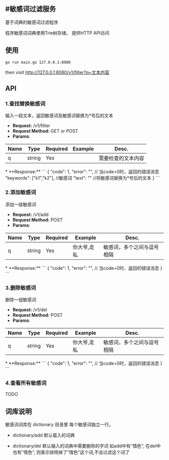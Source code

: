 #敏感词过滤服务
---

基于词典的敏感词过滤程序

程序敏感词词典使用Trie树存储， 提供HTTP API访问

## 使用

```
go run main.go 127.0.0.1:8080
```

then visit http://127.0.0.1:8080/v1/filter?q=文本内容

## API

### 1.查找替换敏感词
输入一段文本，返回敏感词及敏感词替换为*号后的文本

* **Request:**  /v1/filter 
* **Request Method:** GET or POST 
* **Params**:
<table>
	<thead>
		<tr>
			<th>Name</th>
			<th>Type</th>
			<th>Required</th>
			<th>Example</th>
			<th>Desc.</th>
		</tr>
	</thead>
	<tbody>
		<tr>
			<td> q </td>
			<td> string </td>
			<td> Yes </td>
			<td> </td>
			<td> 需要检查的文本内容 </td>
		</tr>
	</tbody>
</table>
*  **Response:**
```
{
  "code": 1,
  "error": "", // 当code=0时，返回的错误消息
  "keywords": ["k1","k2"], //敏感词
  "text": "" //将敏感词替换为*号后的文本
}
```

### 2.添加敏感词

添加一级敏感词

* **Request:**  /v1/add 
* **Request Method:** POST 
* **Params**:
<table>
	<thead>
		<tr>
			<th>Name</th>
			<th>Type</th>
			<th>Required</th>
			<th>Example</th>
			<th>Desc.</th>
		</tr>
	</thead>
	<tbody>
		<tr>
			<td> q </td>
			<td> string </td>
			<td> Yes </td>
			<td> 你大爷,走私 </td>
			<td> 敏感词，多个之间与逗号相隔 </td>
		</tr>
	</tbody>
</table>
*  **Response:**
```
{
  "code": 1,
  "error": "", // 当code=0时，返回的错误消息
}
```

### 3.删除敏感词

删除一组敏感词

* **Request:**  /v1/del 
* **Request Method:** POST 
* **Params**:
<table>
	<thead>
		<tr>
			<th>Name</th>
			<th>Type</th>
			<th>Required</th>
			<th>Example</th>
			<th>Desc.</th>
		</tr>
	</thead>
	<tbody>
		<tr>
			<td> q </td>
			<td> string </td>
			<td> Yes </td>
			<td> 你大爷,走私 </td>
			<td> 敏感词，多个之间与逗号相隔 </td>
		</tr>
	</tbody>
</table>
*  **Response:**
```
{
  "code": 1,
  "error": "", // 当code=0时，返回的错误消息
}
```

### 4.查看所有敏感词

TODO

## 词库说明
敏感词词库在 dictionary 目录里
每个敏感词独立一行。

- dictionary/add 默认载入的词典

- dictionary/del 默认输入的词典中需要删除的字词
  如add中有”情色“, 在del中也有”情色“, 则表示排除掉了”情色“这个词,不会过滤这个词了


